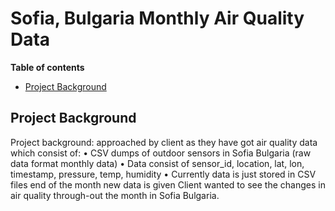 <a name="readme-top"></a>

# **Sofia, Bulgaria Monthly Air Quality Data**

**Table of contents**

- [Project Background](#project-background)

## Project Background
Project background: approached by client as they have got air quality data which consist of:
•	CSV dumps of outdoor sensors in Sofia Bulgaria (raw data format monthly data)
•	Data consist of sensor_id, location, lat, lon, timestamp, pressure, temp, humidity
•	Currently data is just stored in CSV files end of the month new data is given 
Client wanted to see the changes in air quality through-out the month in Sofia Bulgaria. 
